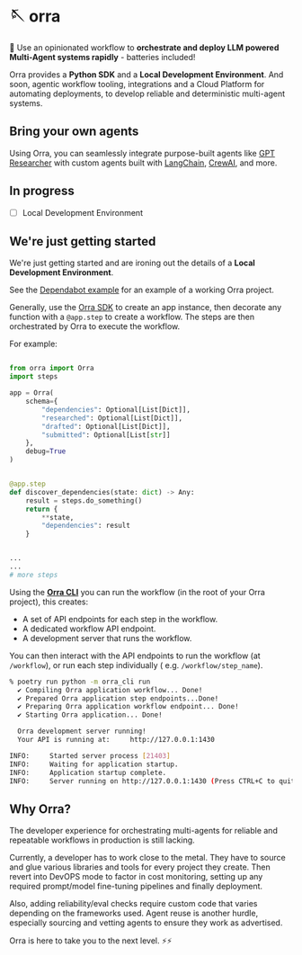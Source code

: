 # 🪡 orra

🦸 Use an opinionated workflow to **orchestrate and deploy LLM powered Multi-Agent systems rapidly** - batteries
included!

Orra provides a **Python SDK** and a **Local Development Environment**. And soon, agentic workflow tooling,
integrations and a Cloud Platform for automating deployments, to develop reliable and
deterministic multi-agent systems.

## Bring your own agents

Using Orra, you can seamlessly integrate purpose-built agents
like [GPT Researcher](https://github.com/assafelovic/gpt-researcher)
with custom agents built
with [LangChain](https://python.langchain.com/v0.1/docs/modules/agents/), [CrewAI](https://github.com/joaomdmoura/crewAI),
and more.

## In progress

- [ ] Local Development Environment

## We're just getting started

We're just getting started and are ironing out the details of a **Local Development Environment**.

See the [Dependabot example](examples/dependabot/main.py) for an example of a working Orra project.

Generally, use the [Orra SDK](libs/orra) to create an app instance, then decorate any function with a `@app.step` to
create a workflow. The steps are then orchestrated by Orra to execute the workflow.

For example:

```python

from orra import Orra
import steps

app = Orra(
    schema={
        "dependencies": Optional[List[Dict]],
        "researched": Optional[List[Dict]],
        "drafted": Optional[List[Dict]],
        "submitted": Optional[List[str]]
    },
    debug=True
)


@app.step
def discover_dependencies(state: dict) -> Any:
    result = steps.do_something()
    return {
        **state,
        "dependencies": result
    }


...
...
# more steps
```

Using the [**Orra CLI**](libs/cli) you can run the workflow (in the root of your Orra project), this creates:

- A set of API endpoints for each step in the workflow.
- A dedicated workflow API endpoint.
- A development server that runs the workflow.

You can then interact with the API endpoints to run the workflow (at `/workflow`), or run each step individually (
e.g. `/workflow/step_name`).

```bash
% poetry run python -m orra_cli run
  ✔ Compiling Orra application workflow... Done!
  ✔ Prepared Orra application step endpoints...Done!
  ✔ Preparing Orra application workflow endpoint... Done!
  ✔ Starting Orra application... Done!

  Orra development server running!
  Your API is running at:     http://127.0.0.1:1430

INFO:     Started server process [21403]
INFO:     Waiting for application startup.
INFO:     Application startup complete.
INFO:     Server running on http://127.0.0.1:1430 (Press CTRL+C to quit)
```

## Why Orra?

The developer experience for orchestrating multi-agents for reliable and repeatable workflows in production is still
lacking.

Currently, a developer has to work close to the metal. They have to source and glue various libraries and tools for
every project they create. Then revert into DevOPS mode to factor in cost monitoring, setting up any required
prompt/model fine-tuning pipelines and finally deployment.

Also, adding reliability/eval checks require custom code that varies depending on the frameworks used. Agent reuse is
another hurdle, especially sourcing and vetting agents to ensure they work as advertised.

Orra is here to take you to the next level. ⚡️⚡️

